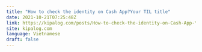 ```yaml
---
title: "How to check the identity on Cash App?Your TIL title"
date: 2021-10-21T07:25:48Z
link: https://kipalog.com/posts/How-to-check-the-identity-on-Cash-App-Your-TIL-title?utm_medium=RSS&utm_source=news.12bit.vn
site: kipalog.com
language: Vietnamese
draft: false
---
```


